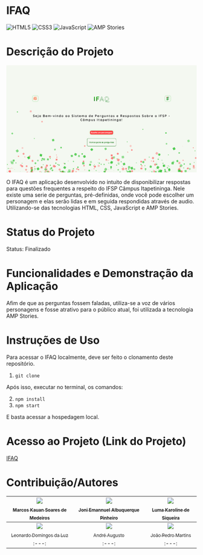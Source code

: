 # IFAQ

![HTML5](https://img.shields.io/badge/html5-%23E34F26.svg?style=for-the-badge&logo=html5&logoColor=white)
![CSS3](https://img.shields.io/badge/css3-%231572B6.svg?style=for-the-badge&logo=css3&logoColor=white)
![JavaScript](https://img.shields.io/badge/javascript-%23323330.svg?style=for-the-badge&logo=javascript&logoColor=%23F7DF1E)
![AMP Stories](https://img.shields.io/badge/Amp%20Stories-005AF0?style=for-the-badge&logo=amp&logoColor=white)

# Descrição do Projeto
![IFAQ](./IFAQ.png)

O IFAQ é um aplicação desenvolvido no intuito de disponibilizar respostas para questões frequentes a respeito do IFSP Câmpus Itapetininga. Nele existe uma serie de perguntas, pré-definidas, onde você pode escolher um personagem e elas serão lidas e em seguida respondidas através de audio. Utilizando-se das tecnologias HTML, CSS, JavaScript e AMP Stories.

# Status do Projeto
Status: Finalizado

# Funcionalidades e Demonstração da Aplicação
Afim de que as perguntas fossem faladas, utiliza-se a voz de vários personagens e fosse atrativo para o público atual, foi utilizada a tecnologia AMP Stories.

# Instruções de Uso
Para acessar o IFAQ localmente, deve ser feito o clonamento deste repositório.

1. `git clone`

Após isso, executar no terminal, os comandos:

2. `npm install`
3. `npm start`

E basta acessar a hospedagem local.

# Acesso ao Projeto (Link do Projeto)
[IFAQ](https://ifaq.fabsoftware.itp.ifsp.edu.br)

# Contribuição/Autores
| [<img loading="lazy" src="https://avatars.githubusercontent.com/u/164426945?v=4" width=115><br><sub>Marcos Kauan Soares de Medeiros</sub>](https://github.com/MarcosFabSoftware)| [<img loading="lazy" src="https://avatars.githubusercontent.com/u/165536121?v=4" width=115><br><sub>Joni Emannuel Albuquerque Pinheiro</sub>](https://github.com/JoniEmann) |[<img loading="lazy" src="https://avatars.githubusercontent.com/u/166057576?v=4" width=115><br><sub>Luma Karoline de Siqueira</sub>](https://github.com/maLu70) |
| :---: | :---: | :---: |
| [<img loading="lazy" src="https://avatars.githubusercontent.com/u/71268759?v=4" width=115><br><sub>Leonardo Domingos da Luz</sub>](https://github.com/leonardoDluz)| [<img loading="lazy" src="https://avatars.githubusercontent.com/u/77406727?v=4" width=115><br><sub>André Augusto</sub>](https://github.com/andreaugusto-sourc) |[<img loading="lazy" src="https://avatars.githubusercontent.com/u/107441401?v=4" width=115><br><sub>João Pedro Martins</sub>](https://github.com/Martins-pedro23) |
| :---: | :---: | :---: |
